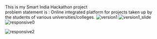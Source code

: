 This is my  Smart India Hackathon project
<br>
problem statement is : Online integrated platform for projects 
taken up by the students of various universities/colleges.
![version1](https://github.com/mrdv01/SIH-Project/assets/143375949/32979e99-9df8-4640-be31-2deffe5bb886)
![version1_slide](https://github.com/mrdv01/SIH-Project/assets/143375949/34c4af9d-9b04-4527-ba90-8f7170bbaa0f)
![responsive0](https://github.com/mrdv01/SIH-Project/assets/143375949/beaf41ea-6924-4bee-ad64-ad7a67334466)

![responsive2](https://github.com/mrdv01/SIH-Project/assets/143375949/9471e73b-dba4-47e1-ba24-48ff63c22a3d)
